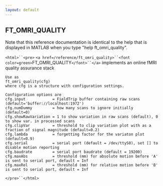 ```yaml
---
layout: default
---
```


##  FT_OMRI_QUALITY

Note that this reference documentation is identical to the help that is displayed in MATLAB when you type "help ft_omri_quality".

`<html>``<pre>`
    `<a href=/reference/ft_omri_quality>``<font color=green>`FT_OMRI_QUALITY`</font>``</a>` implements an online fMRI quality assurance stack
 
    Use as
    ft_omri_quality(cfg)
    where cfg is a structure with configuration settings.
 
    Configuration options are
    cfg.input            = FieldTrip buffer containing raw scans (default='buffer://localhost:1972')
    cfg.numDummy         = how many scans to ignore initially    (default=0)
    cfg.showRawVariation = 1 to show variation in raw scans (default), 0 to show var. in processed scans
    cfg.clipVar          = threshold to clip variation plot with as a fraction of signal magnitude (default=0.2)
    cfg.lambda           = forgetting factor for the variaton plot (default=0.9)
    cfg.serial           = serial port (default = /dev/ttyS0), set [] to disable motion reporting
    cfg.baudrate         = serial port baudrate (default = 19200)
    cfg.maxAbs           = threshold (mm) for absolute motion before 'A' is sent to serial port, default = Inf
    cfg.maxRel           = threshold (mm) for relative motion before 'B' is sent to serial port, default = Inf
`</pre>``</html>`


